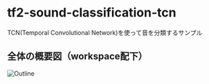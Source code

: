 # tf2-sound-classification-tcn
TCN(Temporal Convolutional Network)を使って音を分類するサンプル

## 全体の概要図（workspace配下）
![Outline](https://user-images.githubusercontent.com/8535627/115136189-29dfd300-a059-11eb-9478-a2b16ccca5c6.png)
